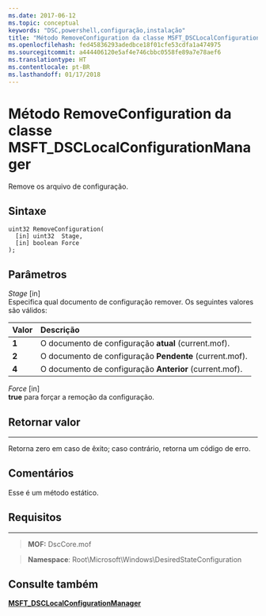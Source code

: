 ```yaml
---
ms.date: 2017-06-12
ms.topic: conceptual
keywords: "DSC,powershell,configuração,instalação"
title: "Método RemoveConfiguration da classe MSFT_DSCLocalConfigurationManager"
ms.openlocfilehash: fed45836293adedbce18f01cfe53cdfa1a474975
ms.sourcegitcommit: a444406120e5af4e746cbbc0558fe89a7e78aef6
ms.translationtype: HT
ms.contentlocale: pt-BR
ms.lasthandoff: 01/17/2018
---
```

# <a name="removeconfiguration-method-of-the-msftdsclocalconfigurationmanager-class"></a>Método RemoveConfiguration da classe MSFT_DSCLocalConfigurationManager

Remove os arquivo de configuração.

<a name="syntax"></a>Sintaxe
------

```mof
uint32 RemoveConfiguration(
  [in] uint32  Stage,
  [in] boolean Force
);
```

<a name="parameters"></a>Parâmetros
----------

*Stage* \[in\]  
Especifica qual documento de configuração remover. Os seguintes valores são válidos:

|Valor |Descrição |
|:--- |:---|
|**1** | O documento de configuração **atual** (current.mof). |
|**2** | O documento de configuração **Pendente** (current.mof).  |
|**4** | O documento de configuração **Anterior** (current.mof). |

*Force* \[in\]  
**true** para forçar a remoção da configuração.

## <a name="return-value"></a>Retornar valor
------------

Retorna zero em caso de êxito; caso contrário, retorna um código de erro.

## <a name="remarks"></a>Comentários

Esse é um método estático.

## <a name="requirements"></a>Requisitos
------------
>**MOF:** DscCore.mof

>**Namespace**: Root\Microsoft\Windows\DesiredStateConfiguration


## <a name="see-also"></a>Consulte também


[**MSFT_DSCLocalConfigurationManager**](msft-dsclocalconfigurationmanager.md)


 

 



